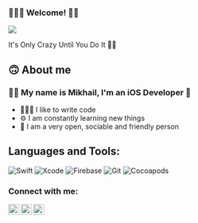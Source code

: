 ### 🙋🏻‍♂️ Welcome! 👋🏻
![](https://komarev.com/ghpvc/?username=MikhailKostylev)

It's Only Crazy Until You Do It ☝🏻

## 🙃 About me 

### ✌🏻 My name is Mikhail, I'm an iOS Developer 🍏
- 🧑🏻‍💻 I like to write code
- ⚙️ I am constantly learning new things
- 👥 I am a very open, sociable and friendly person

<!--
**MikhailKostylev/MikhailKostylev** is a ✨ _special_ ✨ repository because its `README.md` (this file) appears on your GitHub profile.

Here are some ideas to get you started:

- 🔭 I’m currently working on ...
- 🌱 I’m currently learning ...
- 👯 I’m looking to collaborate on ...
- 🤔 I’m looking for help with ...
- 💬 Ask me about ...
- 📫 How to reach me: ...
- 😄 Pronouns: ...
- ⚡ Fun fact: ...
-->

## Languages and Tools:
![Swift](https://img.shields.io/badge/-Swift-090909?style=for-the-badge&logo=swift&logoColor=47C5FB)
![Xcode](https://img.shields.io/badge/-Xcode-090909?style=for-the-badge&logo=Xcode&logoColor=097CDB)
![Firebase](https://img.shields.io/badge/-Firebase-090909?style=for-the-badge&logo=firebase&logoColor=F8C52C)
![Git](https://img.shields.io/badge/-Git-090909?style=for-the-badge&logo=git&logoColor=F8C52C)
![Cocoapods](https://img.shields.io/badge/-Cocoapods-090909?style=for-the-badge&logo=cocoapods&logoColor=F8C52C)

### Connect with me:

[<img align="left" alt="MikhailKostylev | LinkedIn" width="22px" src="https://img.icons8.com/officel/344/linkedin.png" />][LinkedIn]
[<img align="left" alt="MikhailKostylev | Twitter" width="22px" src="https://img.icons8.com/office/344/twitter.png" />][Twitter]
[<img align="left" alt="MikhailKostylev | Telegram" width="22px" src="https://img.icons8.com/color/344/telegram-app--v1.png" />][Telegram]

[LinkedIn]: https://www.linkedin.com/in/mikhail-kostylev/
[Twitter]: https://twitter.com/MikhailKostyle3
[Telegram]: https://telegram.me/thxImFine
